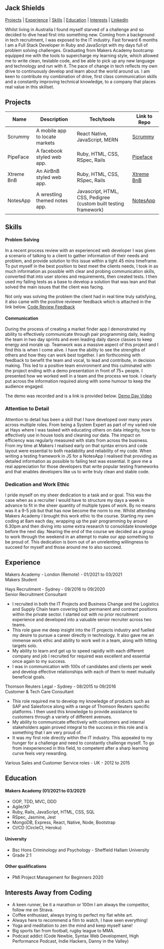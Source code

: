## Jack Shields 

 [Projects](#Projects) | [Experience](#Experience) | [Skills](#Skills) | [Education](#Education) | [Interests](#Interests) | [LinkedIn](https://www.linkedin.com/in/jackshields123/)

Whilst living in Australia I found myself starved of a challenge and so decided to dive head first into something new. Coming from a background in tech recruitment, I was exposed to the IT industry. Fast forward 6 months I am a Full Stack Developer in Ruby and JavaScript with my days full of problem solving challenges. Graduating from Makers Academy bootcamp equipped me with the tools to supercharge my learning style, which allowed me to write clean, testable code, and be able to pick up any new language and technology and run with it. The pace of change in tech reflects my own drive to continuously develop and learn about the world around us. I am keen to contribute my combination of drive, first class communication skills and a constantly improving technical knowledge, to a company that places real value in this skillset.


## Projects 

| Name                         | Description                      | Tech/tools                    | Link to Repo
| ---------------------------- | -----------------                | -----------------             | ---------------
| Scrummy                      | A mobile app to locate markets   | React Native, JavaScript, MERN| [Scrummy](https://github.com/jshields123/MarketFinder)
| PipeFace                     | A facebook styled web app.       | Ruby, HTML, CSS, RSpec, Rails  | [Pipeface](https://github.com/jshields123/acebook--Pipeface-)
| Xtreme BnB                   | An AirBnB styled web app.        | Ruby, HTML, CSS, RSpec, Rails  | [Xtreme BnB](https://github.com/jshields123/Xtreme_Prestige_Worldwide_BnB)
| NotesApp                     | A wrestling themed notes app.    | Javascript, HTML, CSS, Pedigree (custom built testing framework)| [NotesApp](https://github.com/HolsDuckett/Notes-App) 
                                                       

## Skills

#### Problem Solving

In a recent process review with an experienced web developer I was given a scenario of talking to a client to gather information of their needs and problem, and provide solution to this issue within a tight 45 mins timeframe. To put myself in the best position to best meet the clients needs, I took in as much information as possible with clear and probing communication skills, converted that into user stories and requirements, then created tests. I then used my failing tests as a base to develop a solution that was lean and that solved the main issues that the client was facing.

Not only was solving the problem the client had in real time truly satisfying, it also came with the positive reviewer feedback which is attached in the link below.
[Code Review Feedback](https://github.com/jshields123/CV/blob/master/2021-03-11-Yellow%20Gengar%2025-feedback.pdf)


#### Communication
During the process of creating a market finder app I demonstrated my ability to effectively communicate through pair programming daily, leading the team in two day sprints and even leading daily dance classes to keep energy and morale up. Teamwork was a massive aspect of this project and I find this is when I come alive. I have the ability to see the strengths of others and how they can work best together. I am forthcoming with feedback to benefit the team and vocal, to lead and contribute, in decision making. This led to a positive team environment and this culminated with the project ending with a demo presentation in front of 75+ people. I presented how we worked well in a team and the process we took. I clearly put across the information required along with some humour to keep the audience engaged.

The demo was recorded and is a link is provided below.
[Demo Day Video](https://youtu.be/ZS8sKxE3Hqk)

### Attention to Detail
Attention to detail has been a skill that I have developed over many years across multiple roles. From being a System Expert as part of my varied role at Hays where I was tasked with educating others on data integrity, how to effectively use in house tools and cleaning our data. The impact on efficiency was regularly measured with stats from across the business. 
From my time at Makers I realised early on that syntax errors and code layout were essential to both readability and reliability of my code. When writing a testing framework in JS for a NotesApp I realised that providing as detailed information as possible to failing test was essential. It gave me a real appreciation for those developers that write popular testing frameworks and that enables developers like us to write truly clean and stable code. 


### Dedication and Work Ethic
I pride myself on my sheer dedication to a task and or goal. This was the case when as a recruiter I would have to structure my days a week in advance to fit in the sheer quantity of multiple types of work. By no means was it a 9-5 job but that has now become the norm to me. Whilst attending Makers Academy I brought this work ethic to the course. Starting my own coding at 8am each day, wrapping up the pair programming by around 6.30pm and then diving into some extra research to consolidate knowledge before the next day. Nearing the end of the course we decided as a group to work through the weekend in an attempt to make our app something to be proud of. This dedication is born out of an unrelenting willingness to succeed for myself and those around me to also succeed.

## Experience

Makers Academy - London (Remote) - 01/2021 to 03/2021  
Makers Student

Hays Recruitment - Sydney - 09/2016 to 09/2020  
Senior Recruitment Consultant

-  I recruited in both the IT Projects and Business Change and the Logistics and Supply Chain team covering both permanent and contract positions within the private sector. I started out with no prior recruitment experience and developed into a valuable senior recruiter across two teams.
-  This role gave me deep insight into the IT projects industry and fuelled my desire to pursue a career directly in technology. It also gave me an immense work ethic and ability to work well in a team, along with hitting targets solo.
-  My ability to learn and get up to speed rapidly with each different company and job I recruited for required was excellent and essential once again to my success. 
-  I was in communication with 100s of candidates and clients per week and develop effective relationships with each of them to meet mutually beneficial goals.

Thomson Reuters Legal - Sydney - 08/2015 to 09/2016  
Customer & Tech Care Consultant

- This role required me to develop my knowledge of products such as SAP and Salesforce along with a range of Thomson Reuters specific platforms. I then used this knowledge to provide assistance to customers through a variety of different avenues.
- My ability to communicate effectively with customers and internal stakeholders again proved integral to the success in this role and is something that I am very proud of.
- It was my first role directly within the IT industry. This appealed to my hunger for a challenge and need to constantly challenge myself. To go from inexperienced in this field, to competent after a sharp learning curve feels very rewarding.

Various Sales and Customer Service roles - UK - 2012 to 2015


## Education

#### Makers Academy (01/2021 to 03/2021)


- OOP, TDD, MVC, DDD
- Agile/XP
- Ruby, Rails, JavaScript, HTML, CSS, SQL
- RSpec, Jasmine, Jest
- MongoDB, Express, React, Native, Node, Bootstrap
- CI/CD (CircleCI, Heroku)

#### University 

- Bsc Hons Criminology and Psychology - 
  Sheffield Hallam University
- Grade 2:1

#### Other qualifications

- PMI Project Management for Beginners 2020


## Interests Away from Coding

- A keen runner, be it a marathon or 100m I am always the competitor, follow me on Strava.
- Coffee enthusiast, always trying to perfect my flat white art.
- Always here to recommend a film to watch, I have seen everything!
- Yoga and meditation to zen the mind and keep myself sane!
- Big sports fan from football, rugby league to MMA.
- Podcast addict (Code Newbie, Syntax Web Development, High Performance Podcast, Indie Hackers, Danny in the Valley)

